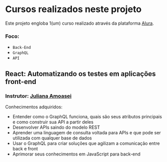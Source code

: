 # Cursos realizados neste projeto

Este projeto engloba 1(um) curso realizado através da plataforma [Alura](https://www.alura.com.br/).

### Foco: 
 - `Back-End`
 - `GraphQL`
 - `API`

## React: Automatizando os testes em aplicações front-end
### Instrutor: [Juliana Amoasei](https://github.com/JulianaAmoasei)

Conhecimentos adquiridos:
 - Entender como o GraphQL funciona, quais são seus atributos principais e como construir sua API a partir deles
 - Desenvolver APIs saindo do modelo REST
 - Aprender uma linguagem de consulta voltada para APIs e que pode ser utilizada com qualquer base de dados
 - Usar o GraphQL para criar soluções que agilizam a comunicação entre back e front
 - Aprimorar seus conhecimentos em JavaScript para back-end
